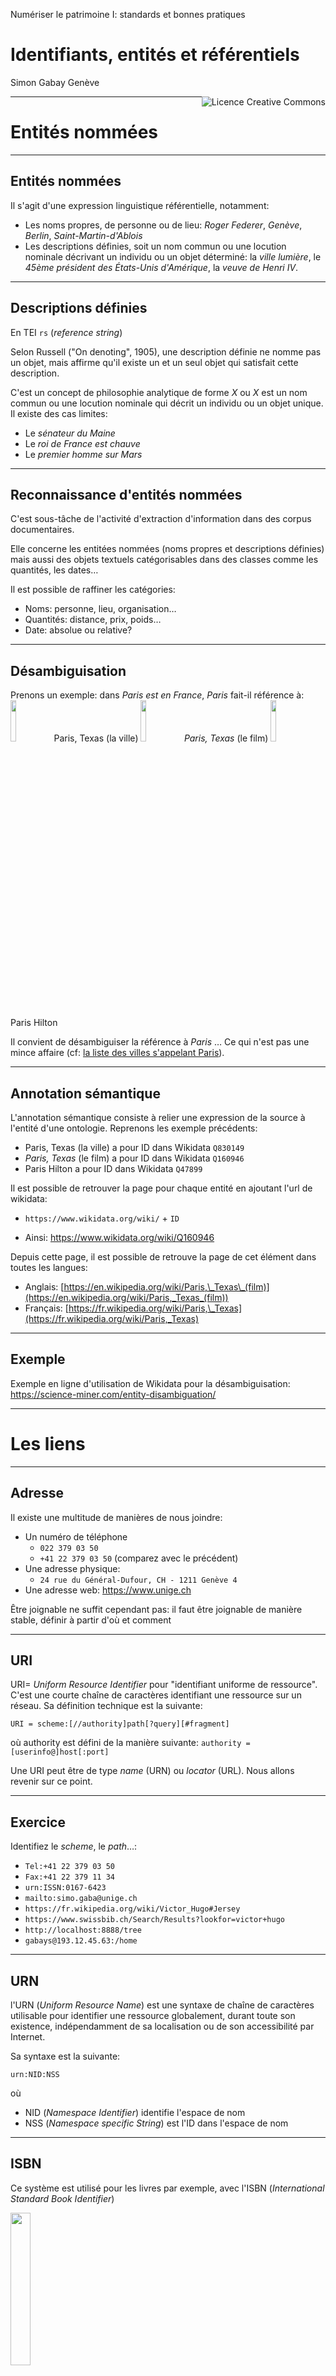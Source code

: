 Numériser le patrimoine I: standards et bonnes pratiques

# Identifiants, entités et référentiels

Simon Gabay
Genève

<a rel="license" href="http://creativecommons.org/licenses/by/4.0/"><img alt="Licence Creative Commons" style="border-width:0;float:right;\" src="https://i.creativecommons.org/l/by/4.0/88x31.png" /></a>

---
# Entités nommées

---
## Entités nommées

Il s'agit d'une expression linguistique référentielle, notamment:
* Les noms propres, de personne ou de lieu: _Roger Federer_, _Genève_, _Berlin_, _Saint-Martin-d'Ablois_
* Les descriptions définies, soit un nom commun ou une locution nominale décrivant un individu ou un objet déterminé: la _ville lumière_, le _45ème président des États-Unis d'Amérique_, la _veuve de Henri IV_.

---
## Descriptions définies

En TEI `rs` (_reference string_)

Selon Russell ("On denoting", 1905), une description définie ne nomme pas un objet, mais affirme qu'il existe un et un seul objet qui satisfait cette description.

C'est un concept de philosophie analytique de forme _X_ ou _X_ est un nom commun ou une locution nominale qui décrit un individu ou un objet unique. Il existe des cas limites:
* Le _sénateur du Maine_
* Le _roi de France est chauve_
* Le _premier homme sur Mars_

---
## Reconnaissance d'entités nommées

C'est sous-tâche de l'activité d'extraction d'information dans des corpus documentaires.

Elle concerne les entitées nommées (noms propres et descriptions définies) mais aussi des objets textuels catégorisables dans des classes comme les quantités, les dates…

Il est possible de raffiner les catégories:
* Noms: personne, lieu, organisation…
* Quantités: distance, prix, poids…
* Date: absolue ou relative?

---
## Désambiguisation

Prenons un exemple: dans _Paris est en France_, _Paris_ fait-il référence à:
<img src="images/Paris_TX.jpg" width="13%"/> Paris, Texas (la ville)
<img src="images/Paris_Texas.png" width="13%"/> _Paris, Texas_ (le film)
<img src="images/Paris_hilton.jpg" width="13%"/> Paris Hilton

Il convient de désambiguiser la référence à _Paris_ … Ce qui n'est pas une mince affaire (cf: <a href="https://fr.wikipedia.org/wiki/Liste_des_villes_s%27appelant_Paris" target="_blank">la liste des villes s'appelant Paris</a>).

---
## Annotation sémantique

L'annotation sémantique consiste à relier une expression de la source à l'entité d'une ontologie. Reprenons les exemple précédents:
* Paris, Texas (la ville) a pour ID dans Wikidata `Q830149`
* _Paris, Texas_ (le film) a pour ID dans Wikidata `Q160946`
* Paris Hilton a pour ID dans Wikidata `Q47899`

Il est possible de retrouver la page pour chaque entité en ajoutant l'url de wikidata:

* `https://www.wikidata.org/wiki/` + `ID`

* Ainsi: https://www.wikidata.org/wiki/Q160946

Depuis cette page, il est possible de retrouve la page de cet élément dans toutes les langues:
* Anglais: [https://en.wikipedia.org/wiki/Paris,\_Texas\_(film)](https://en.wikipedia.org/wiki/Paris,_Texas_(film))
* Français: [https://fr.wikipedia.org/wiki/Paris,\_Texas](https://fr.wikipedia.org/wiki/Paris,_Texas)

---
## Exemple

Exemple en ligne d'utilisation de Wikidata pour la désambiguisation: https://science-miner.com/entity-disambiguation/


---
# Les liens

---
## Adresse

Il existe une multitude de manières de nous joindre:
* Un numéro de téléphone
	* `022 379 03 50`
	* `+41 22 379 03 50` (comparez avec le précédent)
* Une adresse physique:
	* `24 rue du Général-Dufour, CH - 1211 Genève 4`
* Une adresse web: https://www.unige.ch

Être joignable ne suffit cependant pas: il faut être joignable de manière stable, définir à partir d'où et comment

---
## URI

URI= _Uniform Resource Identifier_ pour "identifiant uniforme de ressource". C'est une courte chaîne de caractères identifiant une ressource sur un réseau. Sa définition technique est la suivante:

`URI = scheme:[//authority]path[?query][#fragment]`

où authority est défini de la manière suivante:
`authority = [userinfo@]host[:port]`

Une URI peut être de type _name_ (URN) ou _locator_ (URL). Nous allons revenir sur ce point.

---
## Exercice

Identifiez le _scheme_, le _path_…:

* `Tel:+41 22 379 03 50`
* `Fax:+41 22 379 11 34`
* `urn:ISSN:0167-6423`
* `mailto:simo.gaba@unige.ch`
* `https://fr.wikipedia.org/wiki/Victor_Hugo#Jersey`
* `https://www.swissbib.ch/Search/Results?lookfor=victor+hugo`
* `http://localhost:8888/tree`
* `gabays@193.12.45.63:/home`


---
## URN

l'URN (_Uniform Resource Name_) est une syntaxe de chaîne de caractères utilisable pour identifier une ressource globalement, durant toute son existence, indépendamment de sa localisation ou de son accessibilité par Internet.

Sa syntaxe est la suivante:

`urn:NID:NSS`

où
* NID (_Namespace Identifier_) identifie l'espace de nom
* NSS (_Namespace specific String_) est l'ID dans l'espace de nom

---
## ISBN

Ce système est utilisé pour les livres par exemple, avec l'ISBN (_International Standard Book Identifier_)

<img src="images/URN_ISBN.png" width="25%"/>

Il faut différencier l'ISBN-10 (au dessus) de l'ISBN-13 ou EAN-13 (en dessous, pour le code-barre)

L'URN de ce livre est donc: `urn:isbn:817525766-0`

---
## CTS

En philologie, un nouveau format de distribution de texte (DTS, _Distributed Text Services_) s'appuie sur des URN utilisant CTS (_Canonical Text Services_)

<img src="images/URN_DTS.png" width="90%"/>

* À côté de `latinLit` il existe `greekLit`
* `phi0978` renvoit à Pline l'ancien (Cf. https://catalog.perseus.org/catalog/urn:cts:latinLit:phi0978)
* `phi001` renvoit à l'_Histoire naturelle_
* _etc._

---
## URL

Une URL (_Uniform Resource Locator_), couramment appelée adresse web, est une chaîne de caractères uniforme qui permet d'identifier une ressource du World Wide Web par son emplacement et de préciser le protocole internet pour la récupérer.

On les reconnait au fait qu'elles commencent souvent par `http://` et (désormais) `https://`, qui est le protocole de transfert de texte (_Hypertext Transfer Protocol (Secured)_). Par exemple:

`https://fr.wikipedia.org`

Il en existe néanmoins d'autres comme `ftp://` pour _File Transfer Protocol_ (copier un fichier, l'effacer, etc.).

---
## URN vs URL

* Un URN (_Uniform Resource Name_) est un URI qui identifie une ressource par son nom dans un espace de noms. Un URN peut être employé pour parler d'une ressource sans que cela préjuge de son emplacement ou de la manière de la référencer.
* Un URL (_Uniform Resource Locator_) est un URI qui, outre le fait qu'il identifie une ressource sur un réseau, fournit les moyens d'agir sur une ressource ou d'obtenir une représentation de la ressource en décrivant son mode d'accès primaire ou « emplacement » réseau.

---
## Identifiant pérenne

C'est une chaîne de caractères alphanumériques qui désigne une ressource indépendamment de son emplacement.

Il faut distinguer:
* L'identifiant pérenne
* L'URL, qui peut changer

On a donc besoin
* d'un registre d’association entre identifiant et URL d’accès
* d’un résolveur redirigeant l’utilisateur

Il s'agit notamment des services de type DOI

---
## DOI

Un DOI (_Digital object identifier_)

* URN: `doi:10.1145/3371140.3371146`
* URL: `https://dl.acm.org/doi/10.1145/3371140.3371146`

Une requête renvoie ce type de (méta)données

```console
⇒ GET /id/doi:10.5072/test9999 HTTP/1.1
⇒ Host: ez.datacite.org

⇐ HTTP/1.1 200 OK
⇐ Content-Type: text/plain; charset=UTF-8
⇐ Content-Length: 208
⇐
⇐ success: doi:10.5072/test9999
⇐ _created: 1300812337
⇐ _updated: 1300913550
⇐ _target: http://www.gutenberg.org/ebooks/7178
⇐ _profile: datacite
```

---
## ARK

Un ARK (_Archival Resource Key_) suit la syntaxe suivante: `[http://NMA/]ark:/NAAN/Name[Qualifier]`
* NMA pour _Name Mapping Authority_
* NAAN pour _Name Assigning Authority Number_
	* `12148`: Bibliothèque nationale de France
	* `81055`: British Library
	* `72163`: DasCH (pour la Suisse)

<img src="images/ARK_syntax.jpg" width="80%"/>

La dualité autorité d'adressage / identifiant permet de présenter un même document dans plusieurs contextes de diffusion

---

On note l'ajout de données supplémantaires, qui sont des médatonnées (cf. _erc…_)

```console
⇒ GET /id/ark:/99999/fk4cz3dh0 HTTP/1.1
⇒ Host: ezid.cdlib.org

⇐ HTTP/1.1 200 OK
⇐ Content-Type: text/plain; charset=UTF-8
⇐ Content-Length: 208
⇐
⇐ success: ark:/99999/fk4cz3dh0
⇐ _created: 1300812337
⇐ _updated: 1300913550
⇐ _target: http://www.gutenberg.org/ebooks/7178
⇐ _profile: erc
⇐ erc.who: Proust, Marcel
⇐ erc.what: Remembrance of Things Past
⇐ erc.when: 1922
```
métadonnées ERC (_Electronic Resource Citation_) pour lesquelles il existe un _<a href="https://www.dublincore.org/specifications/dublin-core/dc-kernel" target="_blank">maping</a>_ avec les _Dublin Core Kernel Metadata_ (_kernel_ signifie "noyau")

---
## Suffixes ARK

Des qualificatifs - ou suffixes - ark permettent de déterminer:
* la page: `https://gallica.bnf.fr/ark:/12148/bpt6k53011/f420`
* l'image: `https://gallica.bnf.fr/ark:/12148/bpt6k53011/f420.texteBrut`
* le zoom: `https://gallica.bnf.fr/ark:/12148/bpt6k53011/f420.zoom`
* télécharger: `https://gallica.bnf.fr/ark:/12148/bpt6k53011/f420.jpeg`
* Cf. <a href="https://gallica.bnf.fr/blog/24032016/apprenez-lire-les-url-de-gallica" target="_blank">le site de Gallica</a> pour plus d'informations.
---
## Suffixes iiiF
* Le manifeste: `https://gallica.bnf.fr/iiif/ark:/12148/bpt6k53011/manifest.json`
* Informations sur une page: `https://gallica.bnf.fr/iiif/ark:/12148/bpt6k53011/f420/info.json`
* Complexités: `https://gallica.bnf.fr/iiif/ark:/12148/bpt6k53011/f420/0,1900,2400,1200/full/45/native.jpg`

---
## Schéma iiiF

Le schéma est le suivant: `{scheme}://{server}{/prefix}/{identifier}/{region}/{size}/{rotation}/{quality}.{format}`
	* `region`: zone sélectionnée dans l'image source (par exemple `0,1900,2400,1200` ou `full` pour toute l'image
	* `size`: taille de l'image cible générée en pixels (ou `full`)
	* `rotation`: correspond à un angle de rotation
	* `quality` correspond à une transformation (`native`, `bitonal`)
	* `format`: `.png`, `.jpeg`…

---
# Référentiels

---
## Référentiels
Existe-t-il un ISBN pour les personnes? Les lieux? les lieux du passés disparus? Oui!

En français on parle de référentiel, mais en anglais on parle d'_authority file_.

En science de l'information, une _autorité_ (ou notice d'autorité ou forme d'autorité) sert à identifier sans ambiguïté des personnes ou d'autres concepts, et à faciliter la recherche.

* Il peut y avoir des problèmes de nom:

```console
Aquin, Thomas von (Theologist, Philosopher)
תומס די אקוינו
Аквинский, Фома
Von Aquin, Thomas (Heiliger)
```

* Ou des homonymes: Louis II de France vs Louis II de Bavière

---
## Des Référentiels

Quelques exemples:
* VIAF (_Virtual International Authority File_) : https://viaf.org
* BNF : http://data.bnf.fr
* ISNI (_International Standard Name Identifier_) : http://www.isni.org
* PLEIADES : https://pleiades.stoa.org
* GeoNames : http://www.geonames.org
* …

Il existe aussi des solutions locales, comme <a href="https://search.ortsnamen.ch" target="_blank">Ortsnamen.ch</a>.

L'idée n'est pas d'en avoir un seul, mais de tous les lier et de faire en sorte qu'ils communiquent.

---
## VIAF
<a href="https://viaf.org/viaf/135931454" target="_blank">https://viaf.org/viaf/135931454</a>

<img src="images/REF_VIAF.png" width="100%"/>

---
## ISNI
<a href="https://isni.org/isni/0000000121975980" target="_blank">https://isni.org/isni/0000000121975980</a>

<img src="images/REF_ISNI.png" width="100%"/>

---
## Catalogue BNF
<a href="https://catalogue.bnf.fr/ark:/12148/cb11864652s" target="_blank">https://catalogue.bnf.fr/ark:/12148/cb11864652s</a>

<img src="images/REF_BNF.png" width="100%"/>

---
## Data BNF
<a href="https://data.bnf.fr/en/11961919/15312191" target="_blank">https://data.bnf.fr/en/11961919/15312191</a>

<img src="images/REF_dataBNF.png" width="100%"/>

---
## GeoNames
<a href="http://www.geonames.org/745044" target="_blank">http://www.geonames.org/745044</a>

<img src="images/REF_GEO.png" width="100%"/>

---
## Pleiades
<a href="https://pleiades.stoa.org/places/520998" target="_blank">https://pleiades.stoa.org/places/520998</a>

<img src="images/REF_Pleiades.png" width="100%"/>

---
## WHG
<a href="http://dev.whgazetteer.org/places/12345979/portal" target="_blank">http://dev.whgazetteer.org/places/12345979/portal</a>

<img src="images/REF_WHG.png" width="100%"/>
---
